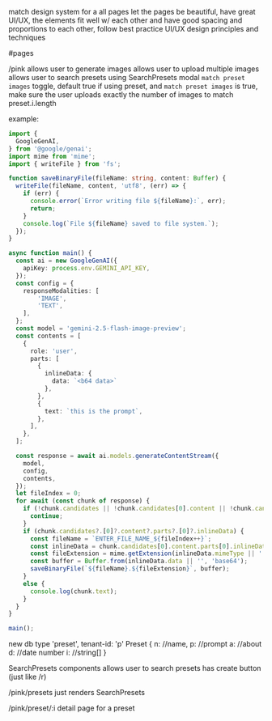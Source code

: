 match design system for a all pages
let the pages be beautiful, have great UI/UX, the elements fit well w/ each other and have good spacing and proportions to each other, follow best practice UI/UX design principles and techniques

#pages

/pink
allows user to generate images
allows user to upload multiple images
allows user to search presets using SearchPresets modal
`match preset images` toggle, default true
if using preset, and `match preset images` is true, make sure the user uploads exactly the number of images to match preset.i.length

example:

```TypeScript
import {
  GoogleGenAI,
} from '@google/genai';
import mime from 'mime';
import { writeFile } from 'fs';

function saveBinaryFile(fileName: string, content: Buffer) {
  writeFile(fileName, content, 'utf8', (err) => {
    if (err) {
      console.error(`Error writing file ${fileName}:`, err);
      return;
    }
    console.log(`File ${fileName} saved to file system.`);
  });
}

async function main() {
  const ai = new GoogleGenAI({
    apiKey: process.env.GEMINI_API_KEY,
  });
  const config = {
    responseModalities: [
        'IMAGE',
        'TEXT',
    ],
  };
  const model = 'gemini-2.5-flash-image-preview';
  const contents = [
    {
      role: 'user',
      parts: [
        {
          inlineData: {
            data: `<b64 data>`
          },
        },
        {
          text: `this is the prompt`,
        },
      ],
    },
  ];

  const response = await ai.models.generateContentStream({
    model,
    config,
    contents,
  });
  let fileIndex = 0;
  for await (const chunk of response) {
    if (!chunk.candidates || !chunk.candidates[0].content || !chunk.candidates[0].content.parts) {
      continue;
    }
    if (chunk.candidates?.[0]?.content?.parts?.[0]?.inlineData) {
      const fileName = `ENTER_FILE_NAME_${fileIndex++}`;
      const inlineData = chunk.candidates[0].content.parts[0].inlineData;
      const fileExtension = mime.getExtension(inlineData.mimeType || '');
      const buffer = Buffer.from(inlineData.data || '', 'base64');
      saveBinaryFile(`${fileName}.${fileExtension}`, buffer);
    }
    else {
      console.log(chunk.text);
    }
  }
}

main();
```

new db type 'preset', tenant-id: 'p'
Preset {
n: //name,
p: //prompt
a: //about
d: //date number
i: //string[]
}

SearchPresets components
allows user to search presets
has create button
(just like /r)

/pink/presets
just renders SearchPresets

/pink/preset/:i
detail page for a preset
